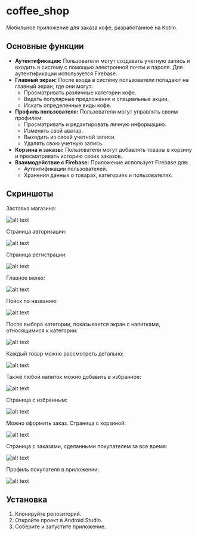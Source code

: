 
# coffee_shop

Мобильное приложение для заказа кофе, разработанное на Kotlin.

## Основные функции

- **Аутентификация:** Пользователи могут создавать учетную запись и входить в систему с помощью электронной почты и пароля. Для аутентификации используется Firebase.
- **Главный экран:** После входа в систему пользователи попадают на главный экран, где они могут:
    - Просматривать различные категории кофе.
    - Видеть популярные предложения и специальные акции.
    - Искать определенные виды кофе.
- **Профиль пользователя:** Пользователи могут управлять своим профилем:
    - Просматривать и редактировать личную информацию.
    - Изменять свой аватар.
    - Выходить из своей учетной записи.
    - Удалять свою учетную запись.
- **Корзина и заказы:** Пользователи могут добавлять товары в корзину и просматривать историю своих заказов.
- **Взаимодействие с Firebase:** Приложение использует Firebase для:
    - Аутентификации пользователей.
    - Хранения данных о товарах, категориях и пользователях.

## Скриншоты

Заставка магазина:

![alt text](<Снимок экрана 2025-09-24 163724.png>)

Страница авторизации:

![alt text](<Снимок экрана 2025-09-24 163743.png>)

Страница регистрации:

![alt text](<Снимок экрана 2025-09-24 163801.png>)

Главное меню:

![alt text](<Снимок экрана 2025-09-24 163836.png>)

Поиск по названию:

![alt text](<Снимок экрана 2025-09-25 110248.png>)

После выбора категории, показывается экран с напитками, относящимися к категории:

![alt text](<Снимок экрана 2025-09-24 163907.png>)

Каждый товар можно рассмотреть детально:

![alt text](<Снимок экрана 2025-09-24 164011.png>)

Также любой напиток можно добавить в избранное:

![alt text](<Снимок экрана 2025-09-24 164116.png>)

Страница с избранным:

![alt text](<Снимок экрана 2025-09-24 164135.png>)

Можно оформить заказ. Страница с корзиной:

![alt text](<Снимок экрана 2025-09-24 164152.png>)

Страница с заказами, сделанными покупателем за все время:

![alt text](<Снимок экрана 2025-09-24 164218.png>)

Профиль покупателя в приложении:

![alt text](<Снимок экрана 2025-09-24 164236.png>)


## Установка

1. Клонируйте репозиторий.
2. Откройте проект в Android Studio.
3. Соберите и запустите приложение.
